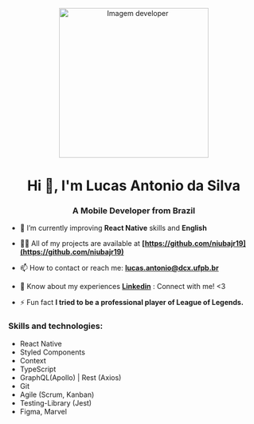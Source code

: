 <p align="center">
   <img width="300px" src="https://github.com/niubajr19/niubajr19/blob/main/giphy.gif" alt="Imagem developer" />
</p>

<h1 align="center">Hi 👋, I'm Lucas Antonio da Silva</h1>
<h3 align="center">A Mobile Developer from Brazil</h3>

- 🌱 I’m currently improving **React Native** skills and **English**

- 👨‍💻 All of my projects are available at **[https://github.com/niubajr19](https://github.com/niubajr19)**

- 📫 How to contact or reach me: **lucas.antonio@dcx.ufpb.br**

- 📄 Know about my experiences **[Linkedin](https://www.linkedin.com/in/lucas-antonio-silva/)**
: Connect with me! <3

- ⚡ Fun fact **I tried to be a professional player of League of Legends.**

<h3 align="left">Skills and technologies:</h3>
<ul>
   <li>React Native</li>
   <li>Styled Components</li>
   <li>Context</li>
   <li>TypeScript</li>
   <li>GraphQL(Apollo) | Rest (Axios)</li>
   <li>Git</li>
   <li>Agile (Scrum, Kanban)</li>
   <li>Testing-Library (Jest)</li>
   <li>Figma, Marvel</li>
</ul>




